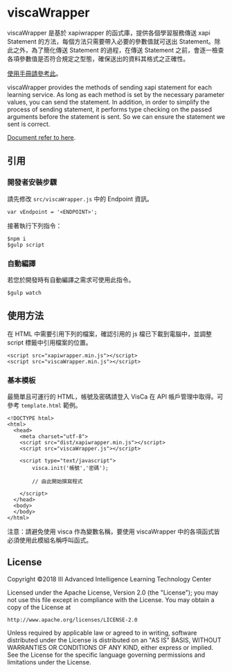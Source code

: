 # viscaWrapper

viscaWrapper 是基於 xapiwrapper 的函式庫，提供各個學習服務傳送 xapi Statement 的方法，每個方法只需要帶入必要的參數值就可送出 Statement。除此之外，為了簡化傳送 Statement 的過程，在傳送 Statement 之前，會逐一檢查各項參數值是否符合規定之型態，確保送出的資料其格式之正確性。

[使用手冊請參考此](https://wiki.visualcatch.org/tc/viscawrapper.html)。

viscaWrapper provides the methods of sending xapi statement for each learning service. As long as each method is set by the necessary parameter values, you can send the statement. In addition, in order to simplify the process of sending statement, it performs type checking on the passed arguments before the statement is sent. So we can ensure the statement we sent is correct.

[Document refer to here](https://wiki.visualcatch.org/en/viscawrapper.html).

## 引用

### 開發者安裝步驟

請先修改 `src/viscaWrapper.js` 中的 Endpoint 資訊。

```
var vEndpoint = '<ENDPOINT>';
```

接著執行下列指令：

```
$npm i
$gulp script
```

### 自動編譯
若您於開發時有自動編譯之需求可使用此指令。
```
$gulp watch
```

## 使用方法

在 HTML 中需要引用下列的檔案，確認引用的 js 檔已下載到電腦中，並調整 script 標籤中引用檔案的位置。

```
<script src="xapiwrapper.min.js"></script>
<script src="viscaWrapper.min.js"></script>
```

### 基本模板

最簡單且可運行的 HTML，帳號及密碼請登入 VisCa 在 API 帳戶管理中取得。可參考 `template.html` 範例。

```
<!DOCTYPE html>
<html>
  <head>
    <meta charset="utf-8">
    <script src="dist/xapiwrapper.min.js"></script>
    <script src="viscaWrapper.js"></script>

    <script type="text/javascript">
        visca.init('帳號','密碼');

        // 由此開始撰寫程式

    </script>
  </head>
  <body>
  </body>
</html>
```
注意：請避免使用 visca 作為變數名稱，要使用 viscaWrapper 中的各項函式皆必須使用此模組名稱呼叫函式。

## License
Copyright ©2018 III Advanced Intelligence Learning Technology Center

Licensed under the Apache License, Version 2.0 (the "License"); you may not use this file except in compliance with the License. You may obtain a copy of the License at

```
http://www.apache.org/licenses/LICENSE-2.0
```

Unless required by applicable law or agreed to in writing, software distributed under the License is distributed on an "AS IS" BASIS, WITHOUT WARRANTIES OR CONDITIONS OF ANY KIND, either express or implied. See the License for the specific language governing permissions and limitations under the License.